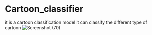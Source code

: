 # Cartoon_classifier
it is a cartoon classification model it can classify the different type of cartoon
![Screenshot (70)](https://user-images.githubusercontent.com/71753065/119879934-600e4d80-bf49-11eb-8519-50970a882f27.png)
